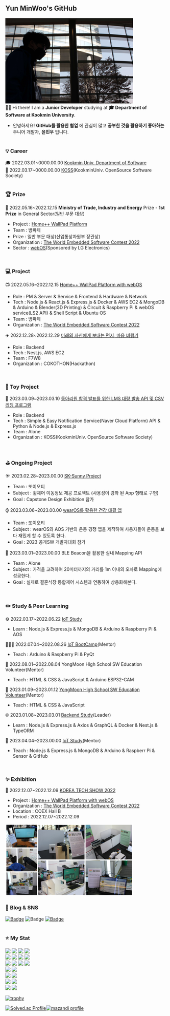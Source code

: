 ## Yun MinWoo's GitHub  <br>
<img src="./profile.jpg" style="width:400px"> <br>
👋🏻 Hi there!
I am a __Junior Developer__ studying at __🎓 Department of Software at Kookmin University__. <br>
- 안녕하세요! __GitHub를 활용한 협업__ 에 관심이 많고 __공부한 것을 활용하기 좋아하는__ 주니어 개발자, __윤민우__ 입니다.
<br><br>

### 💡 Career
🎓 2022.03.01\~0000.00.00 <a href="https://cs.kookmin.ac.kr/">Kookmin Univ. Department of Software</a> <br>
📖 2022.03.17~0000.00.00 <a href="https://github.com/kmu-koss">KOSS</a>(KookminUniv. OpenSource Software Society) <br>
<br>

### 🏆 Prize
🥇 2022.05.16~2022.12.15 __Ministry of Trade, Industry and Energy__ Prize - __1st Prize__ in General Sector(일반 부문 대상) <br>
 - Project : <a href="https://github.com/ymw0407/2022ESWContest_webOS_3013">Home++ WallPad Platform</a>
 - Team : 방파제
 - Prize : 일반 부문 대상(산업통상자원부 장관상)
 - Organization : <a href="https://www.eswcontest.or.kr/">The World Embedded Software Contest 2022</a>
 - Sector : <a href="https://www.webosose.org/">webOS</a>(Sponsored by LG Electronics)
<br>

### 💻 Project
📺 2022.05.16~2022.12.15 <a href="https://github.com/ymw0407/2022ESWContest_webOS_3013">Home++ WallPad Platform with webOS</a>
 - Role : PM & Server & Service & Frontend & Hardware & Network
 - Tech : Node.js & React.js & Express.js & Docker & AWS EC2 & MongoDB & Arduino & Blender(3D Printing) & Circuit & Raspberry Pi & webOS service(LS2 API) & Shell Script & Ubuntu OS
 - Team : 방파제
 - Organization : <a href="https://www.eswcontest.or.kr/">The World Embedded Software Contest 2022</a>

✈️ 2022.12.28~2022.12.29 <a href="https://github.com/F7W8">미래의 자신에게 보내는 편지, 마음 비행기</a>
 - Role : Backend
 - Tech : Nest.js, AWS EC2
 - Team : F7W8
 - Organization : COKOTHON(Hackathon)
<br>

### 🧸 Toy Project
💬 2023.03.09~2023.03.10 <a href="https://github.com/ymw0407/">동아리원 합격 발표를 위한 LMS 대량 발송 API 및 CSV 리딩 프로그램</a>
 - Role : Backend
 - Tech : Simple & Easy Notification Service(Naver Cloud Platform) API & Python & Node.js & Express.js
 - Team : Alone
 - Organization : KOSS(KookminUniv. OpenSource Software Society)
<br>

### ⛳ Ongoing Project
☀️ 2023.02.28~2023.00.00 <a href="https://www.notion.so/SK-Sunny-84775a636cd044d4842b6132e5b421b2">SK-Sunny Project</a>
 - Team : 또이오티
 - Subject : 휠체어 이동정보 제공 프로젝트 (사용성이 강화 된 App 형태로 구현)
 - Goal : Capstone Design Exhibition 참가

⌚ 2023.03.06~2023.00.00 <a href="https://www.notion.so/958a2687aa80433892dbfe08144ad725">wearOS를 활용한 건강 대결 앱</a>
 - Team : 또이오티
 - Subject : wearOS와 AOS 기반의 운동 경쟁 앱을 제작하여 사용자들이 운동을 보다 재밌게 할 수 있도록 한다.
 - Goal : 2023 공개SW 개발자대회 참가
 
📶 2023.03.01~2023.00.00 BLE Beacon을 활용한 실내 Mapping API
 - Team : Alone
 - Subject : 가격을 고려하여 20미터까지의 거리를 1m 이내의 오차로 Mapping에 성공한다.
 - Goal : 실제로 결혼식장 통합제어 시스템과 연동하여 상용화해본다.
<br>

### ✏️ Study & Peer Learning
⚙️ 2022.03.17~2022.06.22 <a href="https://github.com/kmu-koss/22_iot_study">IoT Study</a>
 - Learn : Node.js & Express.js & MongoDB & Arduino & Raspberry Pi & AOS

👨🏻‍🏫 2022.07.04~2022.08.26 <a href="https://github.com/kmu-koss/22_summer_bootcamp">IoT BootCamp</a>(Mentor) <br>
 - Teach : Arduino & Raspberry Pi & PyQt

🏫 2022.08.01~2022.08.04 YongMoon High School SW Education Volunteer(Mentor)
 - Teach : HTML & CSS & JavaScript & Arduino ESP32-CAM

🏫 2023.01.09~2023.01.12 <a href="https://github.com/ymw0407/YongMoon-Voluntary">YongMoon High School SW Education Volunteer</a>(Mentor) <br>
 - Teach : HTML & CSS & JavaScript

🌐 2023.01.08~2023.03.01 <a href="https://github.com/ymw0407/Backend-study">Backend Study</a>(Leader) <br>
 - Learn : Node.js & Express.js & Axios & GraphQL & Docker & Nest.js & TypeORM
 
🤖 2023.04.04~2023.00.00 <a href="https://github.com/kmu-koss/2023-1_IoT_Study">IoT Study</a>(Mentor) <br>
- Teach : Node.js & Express.js & MongoDB & Arduino & Raspberr Pi & Sensor & GitHub
<br>

### ✨ Exhibition
📢 2022.12.07~2022.12.09 <a href="http://www.ktechshow.or.kr/">KOREA TECH SHOW 2022</a> 
 - Project : <a href="https://github.com/ymw0407/2022ESWContest_webOS_3013">Home++ WallPad Platform with webOS</a>
 - Organization : <a href="https://www.eswcontest.or.kr/">The World Embedded Software Contest 2022</a>
 - Location : COEX Hall B
 - Period : 2022.12.07~2022.12.09 <br>
 <img src="./exhibition1.jpg" style="width:400px">
<br>

### 📱 Blog & SNS
<a href="https://velog.io/@ymw0407"><img alt="Badge" src ="https://img.shields.io/badge/Velog-20C997.svg?&style=for-the-badge&logo=Velog&logoColor=white"/></a>
<img alt="Badge" src ="https://img.shields.io/badge/yunminwo1211@kookmin.ac.kr-EA4335.svg?&style=for-the-badge&logo=Gmail&logoColor=white"/>
<a href="https://www.instagram.com/ymw0407/"><img alt="Badge" src ="https://img.shields.io/badge/Instagram-E4405F.svg?&style=for-the-badge&logo=Instagram&logoColor=white"/></a>
<br><br>

### ⭐ My Stat
<p>
<a href="https://www.python.org/"><img src="https://img.shields.io/static/v1?style=flat&message=Python&color=3776AB&logo=Python&logoColor=FFFFFF&label="/></a>
<a href="https://openjdk.org/"><img src="https://img.shields.io/badge/Java-007396?style=flat&logo=OpenJDK&logoColor=white"/></a>
<a href="https://en.cppreference.com/w/c"><img src="https://img.shields.io/static/v1?style=flate&message=C&color=222222&logo=C&logoColor=A8B9CC&label="/></a>
<a href="https://en.cppreference.com/w/cpp"><img src="https://img.shields.io/badge/c++-00599C?style=flat&logo=c%2B%2B&logoColor=white"></a>
<br/>
<a href="https://www.w3.org/"><img src="https://img.shields.io/static/v1?style=flat&message=HTML5&color=E34F26&logo=HTML5&logoColor=FFFFFF&label="/></a>
<a href="https://www.w3.org/TR/CSS/#css"><img src="https://img.shields.io/static/v1?style=flat&message=CSS3&color=1572B6&logo=CSS3&logoColor=FFFFFF&label="/></a>
<a href="https://www.ecma-international.org/publications-and-standards/standards/ecma-262/"><img src="https://img.shields.io/static/v1?style=flat&message=JavaScript&color=222222&logo=JavaScript&logoColor=F7DF1E&label="/></a>
<a href="https://www.php.net/"><img src="https://img.shields.io/badge/PHP-777BB4?style=flat&logo=PHP&logoColor=white"/></a>
<br/>
<a href="https://nodejs.org/ko/"><img src="https://img.shields.io/static/v1?style=flat&message=Node.js&color=339933&logo=Node.js&logoColor=FFFFFF&label="/></a>
<a href="https://ko.reactjs.org/"><img src="https://img.shields.io/static/v1?style=flat&message=React&color=222222&logo=React&logoColor=61DAFB&label="/></a>
<a href="https://expressjs.com/ko/"><img src="https://img.shields.io/badge/express-000000?style=flat&logo=express&logoColor=white"></a>
<a href="https://nestjs.com/"><img src="https://img.shields.io/static/v1?style=flate&message=NextJS&color=000000&logo=NestJS&logoColor=E0234E&label="/></a>
<br/>
<a href="https://axios-http.com/kr/"><img src="https://img.shields.io/static/v1?style=flat&message=Axios&color=5A29E4&logo=Axios&logoColor=FFFFFF&label="/></a>
<a href="https://graphql.org/"><img src="https://img.shields.io/static/v1?style=flat&message=GraphQL&color=E10098&logo=GraphQL&logoColor=FFFFFF&label="/></a>
<br/>
<a href="https://www.mysql.com/"><img src="https://img.shields.io/badge/mysql-4479A1?style=flat&logo=mysql&logoColor=white"/></a>
<a href="https://www.mongodb.com/"><img src="https://img.shields.io/badge/MongoDB-47A248?style=flat&logo=MongoDB&logoColor=white"/></a>
<br/>
<a href="https://www.arduino.cc/"><img src="https://img.shields.io/badge/Arduino-00979D?style=flat&logo=Arduino&logoColor=white"/></a>
<a href="https://www.raspberrypi.com/"><img src="https://img.shields.io/badge/Raspberry Pi-C51A4A?style=flat&logo=RaspberryPi&logoColor=white"/></a>
<br/>
<a href="https://www.docker.com/"><img src="https://img.shields.io/badge/Docker-2496ED?style=flat&logo=Docker&logoColor=white"/></a>
<a href=""><img src="https://img.shields.io/badge/AWS EC2-FF9900?style=flat&logo=Amazon EC2&logoColor=white""></a>
</p>

[![trophy](https://github-profile-trophy.vercel.app/?username=ymw0407&row=1)](https://github.com/ryo-ma/github-profile-trophy)
   
[![Solved.ac Profile](http://mazassumnida.wtf/api/v2/generate_badge?boj=yun1211)](https://solved.ac/yun1211/)[![mazandi profile](http://mazandi.herokuapp.com/api?handle=yun1211&theme=dark)](https://solved.ac/yun1211/)
